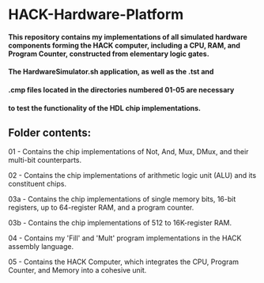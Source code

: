 # HACK-Hardware-Platform

#### This repository contains my implementations of all simulated hardware components forming the HACK computer, including a CPU, RAM, and Program Counter, constructed from elementary logic gates.

#### The HardwareSimulator.sh application, as well as the .tst and
#### .cmp files located in the directories numbered 01-05 are necessary
#### to test the functionality of the HDL chip implementations.

## Folder contents:
01 - Contains the chip implementations of Not, And, Mux, DMux, and their multi-bit counterparts.

02 - Contains the chip implementations of arithmetic logic unit (ALU) and its constituent chips.

03a - Contains the chip implementations of single memory bits, 16-bit registers, up to 64-register RAM, and a program counter.

03b - Contains the chip implementations of 512 to 16K-register RAM.

04 - Contains my 'Fill' and 'Mult' program implementations in the HACK assembly language.

05 - Contains the HACK Computer, which integrates the CPU, Program Counter, and Memory into a cohesive unit.

